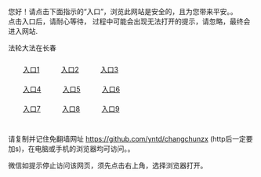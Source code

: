 您好！请点击下面指示的“入口”，浏览此网站是安全的，且为您带来平安。。 <br/>
点击入口后，请耐心等待， 过程中可能会出现无法打开的提示，请忽略，最终会进入网站. </br>

法轮大法在长春<br/>
<div style="padding:10px"><a style="margin:20px" target="_blank" href="https://d2u9398uq4bc5p.cloudfront.net/2Qpsp?fgfxjvqg" id="ccLink1" rel="nofollow">入口1</a> <a target="_blank" style="margin:20px" href="https://d1pdf2ex804w3f.cloudfront.net/2Qpsp?ljnqo" id="ccLink2" rel="nofollow">入口2</a> <a style="margin:20px" target="_blank" href="https://d1rjdhpkevva70.cloudfront.net/2Qpsp?ufjjvet" id="ccLink3" rel="nofollow">入口3</a></div>

<div style="padding:10px" ><a style="margin:20px" target="_blank" href="https://d2u9398uq4bc5p.cloudfront.net/2Qpsp?fgfxjvqg" id="ccLink4" rel="nofollow">入口4</a> <a style="margin:20px" href="https://d1pdf2ex804w3f.cloudfront.net/2Qpsp?ljnqo" target="_blank" id="ccLink5" rel="nofollow">入口5</a> <a style="margin:20px" href="https://d1rjdhpkevva70.cloudfront.net/2Qpsp?ufjjvet" target="_blank" id="ccLink6" rel="nofollow">入口6</a></div>

<div style="padding:10px"><a style="margin:20px" target="_blank" href="https://d2u9398uq4bc5p.cloudfront.net/2Qpsp?fgfxjvqg" id="ccLink7" rel="nofollow">入口7</a> <a style="margin:20px" href="https://d1pdf2ex804w3f.cloudfront.net/2Qpsp?ljnqo" target="_blank" id="ccLink8" rel="nofollow">入口8</a> <a style="margin:20px" target="_blank" href="https://d1rjdhpkevva70.cloudfront.net/2Qpsp?ufjjvet" id="ccLink9" rel="nofollow">入口9</a></div>

<br/>



请复制并记住免翻墙网址 https://github.com/yntd/changchunzx (http后一定要加s)，在电脑或手机的浏览器均可访问。。<br/>

微信如提示停止访问该网页，须先点击右上角，选择浏览器打开。
